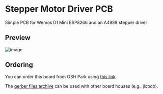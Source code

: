 # Stepper Motor Driver PCB
Simple PCB for Wemos D1 Mini ESP8266 and an A4988 stepper driver

## Preview

![image](https://user-images.githubusercontent.com/589893/74615078-39206500-50d2-11ea-84b3-6c838aae7cf0.png)

## Ordering

You can order this board from OSH Park using [this link](https://oshpark.com/shared_projects/HcYJ5SwK).

The [gerber files archive](./gerbers/blinds_motor_driver.zip) can be used with other board houses (e.g., jlcpcb).
